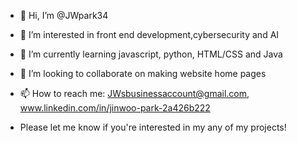 - 👋 Hi, I’m @JWpark34
- 👀 I’m interested in front end development,cybersecurity and AI
- 🌱 I’m currently learning javascript, python, HTML/CSS and Java
- 💞️ I’m looking to collaborate on making website home pages
- 📫 How to reach me: JWsbusinessaccount@gmail.com, www.linkedin.com/in/jinwoo-park-2a426b222

- Please let me know if you're interested in my any of my projects!

